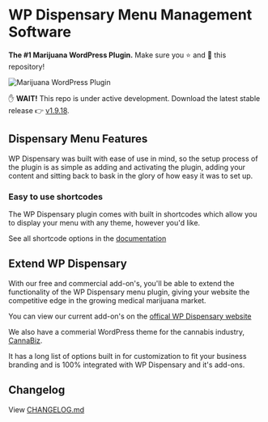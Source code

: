 # WP Dispensary Menu Management Software
**The #1 Marijuana WordPress Plugin.** Make sure you :star: and :eyes: this repository!

![Marijuana WordPress Plugin](https://www.wpdispensary.com/wp-content/uploads/2018/03/wpd-github-readme.jpg)

:raised_hand: **WAIT!** This repo is under active development. Download the latest stable release :point_right: [v1.9.18](http://downloads.wordpress.org/plugin/wp-dispensary.zip?utm_source=github&utm_medium=button&utm_campaign=Github).

## Dispensary Menu Features

WP Dispensary was built with ease of use in mind, so the setup process of the plugin is as simple as adding and activating the plugin, adding your content and sitting back to bask in the glory of how easy it was to set up.

### Easy to use shortcodes

The WP Dispensary plugin comes with built in shortcodes which allow you to display your menu with any theme, however you'd like.

See all shortcode options in the [documentation](http://www.wpdispensary.com/section/shortcodes/)

## Extend WP Dispensary

With our free and commercial add-on's, you'll be able to extend the functionality of the WP Dispensary menu plugin, giving your website the competitive edge in the growing medical marijuana market.

You can view our current add-on's on the [offical WP Dispensary website](https://www.wpdispensary.com/add-ons)

We also have a commerial WordPress theme for the cannabis industry, [CannaBiz](https://www.wpdispensary.com/downloads/cannabiz).

It has a long list of options built in for customization to fit your business branding and is 100% integrated with WP Dispensary and it's add-ons.

## Changelog

View [CHANGELOG.md](https://github.com/deviodigital/wp-dispensary/blob/master/CHANGELOG.md)
